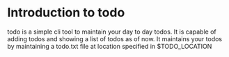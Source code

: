 # Introduction to todo

todo is a simple cli tool to maintain your day to day todos.
It is capable of adding todos and showing a list of todos as of now.
It maintains your todos by maintaining a todo.txt file at location specified in $TODO_LOCATION

